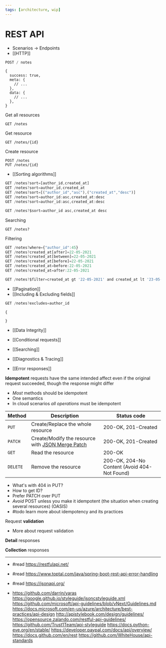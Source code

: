 ```yaml
---
tags: [architecture, wip]
---
```


# REST API

- Scenarios -> Endpoints
- [[HTTP]]

```js
POST / notes
```

```json5
{
  success: true,
  meta: {
    // ...
  },
  data: {
    // ...
  },
}
```

Get all resources

    GET /notes

Get resource

    GET /notes/{id}

Create resource

    POST /notes
    PUT /notes/{id}

- [[Sorting algorithms]]

```js
GET /notes?sort=[author_id,created_at]
GET /notes?sort=author_id,created_at
GET /notes?sort=[("author_id","asc"),("created_at","desc")]
GET /notes?sort=author_id:asc,created_at:desc
GET /notes?sort=author_id:asc,created_at:desc

GET /notes?$sort=author_id asc,created_at desc
```

Searching

```
GET /notes?
```

Filtering

```js
GET /notes?where={"author_id":45}
GET /notes?created_at[after]=22-05-2021
GET /notes?created_at[between]=22-05-2021
GET /notes?created_at[before]=22-05-2021
GET /notes?created_at=before:22-05-2021
GET /notes?created_at=after:22-05-2021

GET /notes?$filter=created_at gt '22-05-2021' and created_at lt '23-05-2021'
```

- [[Pagination]]
- [[Including & Excluding fields]]

```js
GET /notes?excludes=author_id
```

```json5
{
	
}
```

- [[Data Integrity]]
- [[Conditional requests]]
- [[Searching]]
- [[Diagnostics & Tracing]]

- [[Error responses]]

**Idempotent** requests have the same intended affect even if the original request succeeded, though the response might differ

- _Most_ methods should be idempotent
- One semantics
- In cloud scenarios _all operations_ must be idempotent

| Method   | Description                                                                                                 | Status code                                  |
| -------- | ----------------------------------------------------------------------------------------------------------- | -------------------------------------------- |
| `PUT`    | Create/Replace the whole resource                                                                           | 200-OK, 201-Created                          |
| `PATCH`  | Create/Modify the resource with [JSON Merge Patch](https://datatracker.ietf.org/doc/html/rfc7386#section-3) | 200-OK, 201-Created                          |
| `GET`    | Read the resource                                                                                           | 200-OK                                       |
| `DELETE` | Remove the resource                                                                                         | 200-OK, 204-No Content (Avoid 404-Not Found) |

- What's with 404 in PUT?
- How to get ID?
- Prefer PATCH over PUT
- _Avoid_ POST unless you make it idempotent (the situation when creating several resources) (OASIS)
- #todo learn more about idempotency and its practices

Request **validation**

- More about request validation

**Detail** responses

**Collection** responses

---

- #read https://restfulapi.net/
- #read https://www.toptal.com/java/spring-boot-rest-api-error-handling
- #read https://jsonapi.org/

- https://github.com/darrin/yaras
  https://google.github.io/styleguide/jsoncstyleguide.xml
  https://github.com/microsoft/api-guidelines/blob/vNext/Guidelines.md
  https://docs.microsoft.com/en-us/azure/architecture/best-practices/api-design
  http://apistylebook.com/design/guidelines/
  https://opensource.zalando.com/restful-api-guidelines/
  https://github.com/Trust1Team/api-styleguide
  https://docs.python-eve.org/en/stable/
  https://developer.paypal.com/docs/api/overview/
  https://docs.github.com/en/rest
  https://github.com/WhiteHouse/api-standards



